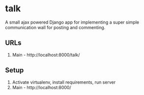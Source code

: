 # talk


A small ajax powered Django app for implementing a super simple communication wall for posting and commenting.


## URLs

1. Main - http://localhost:8000/talk/

## Setup

1. Activate virtualenv, install requirements, run server
1. Main - http://localhost:8000/
